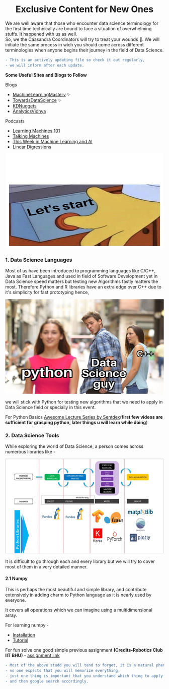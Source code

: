 <h1 align="center">Exclusive Content for New Ones</h1>



We are well aware that those who encounter data science terminology for the first time technically are bound to face a situation of overwhelming stuffs. It happened with us as well.</br>
So, we the Caasandra Coordinators will try to treat your wounds :slightly_smiling_face:. We will initiate the same process in wich you should come across different terminologies when anyone begins their journey in the field of Data Science. 

```diff
- This is an actively updating file so check it out regularly,
- we will inform after each update.
```
**Some Useful Sites and Blogs to Follow**

Blogs

- [MachineLearningMastery](https://machinelearningmastery.com/)  ✨
- [TowardsDataScience](https://towardsdatascience.com/) ✨
- [KDNuggets](https://www.kdnuggets.com/)
- [AnalyticsVidhya](https://www.analyticsvidhya.com/blog/)

Podcasts

- [Learning Machines 101](http://www.learningmachines101.com/)
- [Talking Machines](http://www.thetalkingmachines.com/)
- [This Week in Machine Learning and AI](https://twimlai.com/)
- [Linear Digressions](http://lineardigressions.com/)

<p align = "center">
<img width = 600 height =300 src = "assets/start.jpeg"/>
</p>

### 1. Data Science Languages

Most of us have been introduced to programming languages like C/C++, Java as Fast Languages and used in field of Software Development yet in Data Science speed matters but testing new Algorithms fastly matters the most. Therefore Python and R libraries have an extra edge over C++ due to it's simplicity for fast prototyping hence, 

<p align = "center">
<img width = 600 height =300 src = "assets/c.jpeg"/>
</p>

we will stick with Python for testing new algorithms that we need to apply in Data Science field or specially in this event.

For Python Basics [Awesome Lecture Series by Sentdex](https://www.youtube.com/playlist?list=PLQVvvaa0QuDe8XSftW-RAxdo6OmaeL85M)(**first few videos are sufficient for grasping python, later things u will learn while doing**)

### 2. Data Science Tools

While exploring the world of Data Science, a person comes across numerous libraries like - 

<p align = "center">
<img width = 800 height =300 src = "assets/ds.jpeg"/>
</p>

It is difficult to go through each and every library but we will try to cover most of them in a very detailed manner.

#### 2.1 Numpy

This is perhaps the most beautiful and simple library, and contribute extensively in adding charm to Python language as it is nearly used by everyone.

It covers all operations which we can imagine using a multidimensional array.

For learning numpy - 
- [Installation](https://numpy.org/install/)
- [Tutorial](https://www.geeksforgeeks.org/python-numpy/)

For fun solve one good simple previous assignment **(Credits-Robotics Club IIT BHU)** - [assignment link](assets/assignment_robo.pdf)


```diff
- Most of the above studd you will tend to forget, it is a natural phenomenon,
- no one expects that you will memorize everything, 
- just one thing is important that you understand which thing to apply when
- and then google search accordingly.
```

